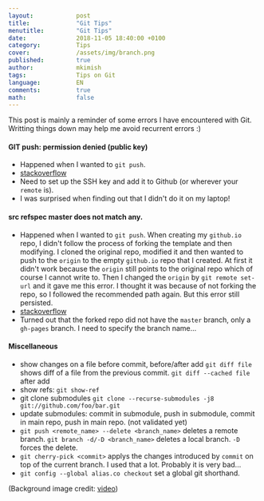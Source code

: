 ```yaml
---
layout:            post
title:             "Git Tips"
menutitle:         "Git Tips"
date:              2018-11-05 18:40:00 +0100
category:          Tips
cover:             /assets/img/branch.png
published:		   true
author:            mkimish
tags:              Tips on Git
language:          EN
comments:          true
math:			   false
---
```


This post is mainly a reminder of some errors I have encountered with Git. Writting things down may help me avoid recurrent errors :)

#### GIT push: permission denied (public key)
* Happened when I wanted to `git push`. 
* [stackoverflow](https://stackoverflow.com/questions/19660744/git-push-permission-denied-public-key)
* Need to set up the SSH key and add it to Github (or wherever your `remote` is). 
* I was surprised when finding out that I didn't do it on my laptop! 

#### src refspec master does not match any.
* Happened when I wanted to `git push`. When creating my `github.io` repo, I didn't follow the process of forking the template and then modifying. I cloned the original repo, modified it and then wanted to push to the `origin` to the empty `github.io` repo that I created. At first it didn't work because the `origin` still points to the original repo which of course I cannot write to. Then I changed the `origin` by `git remote set-url` and it gave me this error. I thought it was because of not forking the repo, so I followed the recommended path again. But this error still persisted.
* [stackoverflow](https://stackoverflow.com/questions/4181861/src-refspec-master-does-not-match-any-when-pushing-commits-in-git)
* Turned out that the forked repo did not have the `master` branch, only a `gh-pages` branch. I need to specify the branch name...

#### Miscellaneous
* show changes on a file before commit, before/after add
`git diff file` shows diff of a file from the previous commit.
`git diff --cached file` after add
* show refs: `git show-ref`
* git clone submodules
`git clone --recurse-submodules -j8 git://github.com/foo/bar.git`
* update submodules: commit in submodule, push in submodule, commit in main repo, push in main repo. (not validated yet)
* `git push <remote_name> --delete <branch_name>` deletes a remote branch. `git branch -d/-D <branch_name>` deletes a local branch. `-D` forces the delete.
* `git cherry-pick <commit>` applys the changes introduced by `commit` on top of the current branch. I used that a lot. Probably it is very bad...
* `git config --global alias.co checkout` set a global git shorthand.

(Background image credit: <a href="https://www.youtube.com/watch?v=6_yylg0J-14" target="_blank">video</a>)